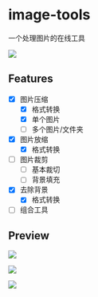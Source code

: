 # image-tools

一个处理图片的在线工具

![](https://www.gausszhou.top/static/data/github/image-tools/1.webp)

## Features

- [x] 图片压缩
  - [x] 格式转换
  - [x] 单个图片
  - [ ] 多个图片/文件夹
- [x] 图片放缩
  - [x] 格式转换
- [ ] 图片裁剪
  - [ ] 基本裁切
  - [ ] 背景填充
- [x] 去除背景
  - [x] 格式转换
- [ ] 组合工具

## Preview

![](https://www.gausszhou.top/static/data/github/image-tools/2.webp)

![](https://www.gausszhou.top/static/data/github/image-tools/3.webp)

![](https://www.gausszhou.top/static/data/github/image-tools/4.webp)
